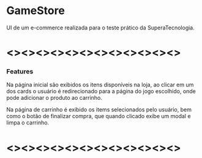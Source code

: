 # GameStore

UI de um e-commerce realizada para o teste prático da SuperaTecnologia.

# <><><><><><><><><><><><>

### Features

Na página inicial são exibidos os itens disponíveis na loja, ao clicar em
um dos cards o usuário é redirecionado para a página do jogo escolhido, onde
pode adicionar o produto ao carrinho.

Na página de carrinho é exibido os items selecionados pelo usuário, bem como
o botão de finalizar compra, que quando clicado exibe um modal e limpa o carrinho.

# <><><><><><><><><><><><>
